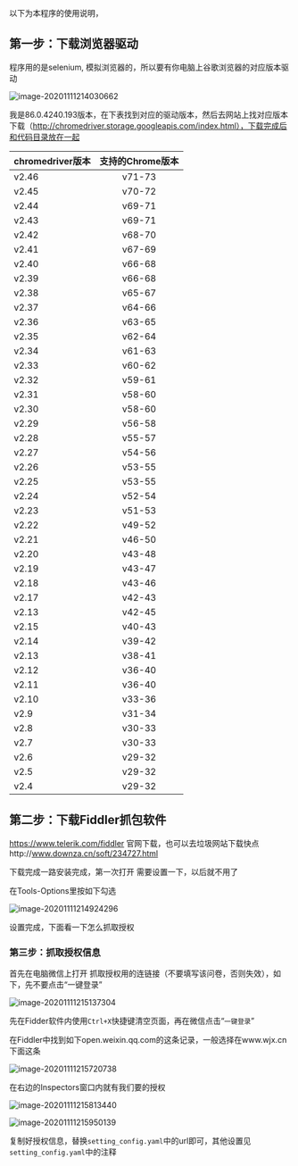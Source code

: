 以下为本程序的使用说明，



## 第一步：下载浏览器驱动

程序用的是selenium, 模拟浏览器的，所以要有你电脑上谷歌浏览器的对应版本驱动

![image-20201111214030662](https://gitee.com/ma_tung_zhou/imageuse1/raw/master/imgg/image-20201111214030662.png)

我是86.0.4240.193版本，在下表找到对应的驱动版本，然后去网站上找对应版本下载（http://chromedriver.storage.googleapis.com/index.html），下载完成后和代码目录放在一起

| chromedriver版本 | 支持的Chrome版本 |
| ---------------- | :--------------: |
| v2.46            |      v71-73      |
| v2.45            |      v70-72      |
| v2.44            |      v69-71      |
| v2.43            |      v69-71      |
| v2.42            |      v68-70      |
| v2.41            |      v67-69      |
| v2.40            |      v66-68      |
| v2.39            |      v66-68      |
| v2.38            |      v65-67      |
| v2.37            |      v64-66      |
| v2.36            |      v63-65      |
| v2.35            |      v62-64      |
| v2.34            |      v61-63      |
| v2.33            |      v60-62      |
| v2.32            |      v59-61      |
| v2.31            |      v58-60      |
| v2.30            |      v58-60      |
| v2.29            |      v56-58      |
| v2.28            |      v55-57      |
| v2.27            |      v54-56      |
| v2.26            |      v53-55      |
| v2.25            |      v53-55      |
| v2.24            |      v52-54      |
| v2.23            |      v51-53      |
| v2.22            |      v49-52      |
| v2.21            |      v46-50      |
| v2.20            |      v43-48      |
| v2.19            |      v43-47      |
| v2.18            |      v43-46      |
| v2.17            |      v42-43      |
| v2.13            |      v42-45      |
| v2.15            |      v40-43      |
| v2.14            |      v39-42      |
| v2.13            |      v38-41      |
| v2.12            |      v36-40      |
| v2.11            |      v36-40      |
| v2.10            |      v33-36      |
| v2.9             |      v31-34      |
| v2.8             |      v30-33      |
| v2.7             |      v30-33      |
| v2.6             |      v29-32      |
| v2.5             |      v29-32      |
| v2.4             |      v29-32      |

## 第二步：下载Fiddler抓包软件

https://www.telerik.com/fiddler 官网下载，也可以去垃圾网站下载快点http://www.downza.cn/soft/234727.html

下载完成一路安装完成，第一次打开 需要设置一下，以后就不用了

在Tools-Options里按如下勾选

![image-20201111214924296](https://gitee.com/ma_tung_zhou/imageuse1/raw/master/imgg/image-20201111214924296.png)

设置完成，下面看一下怎么抓取授权

### 第三步：抓取授权信息

首先在电脑微信上打开 抓取授权用的连链接（不要填写该问卷，否则失效），如下，先不要点击“一键登录”

![image-20201111215137304](https://gitee.com/ma_tung_zhou/imageuse1/raw/master/imgg/image-20201111215813440.png)

先在Fidder软件内使用`Ctrl+X`快捷键清空页面，再在微信点击“`一键登录`”

在Fiddler中找到如下open.weixin.qq.com的这条记录，一般选择在www.wjx.cn下面这条

![image-20201111215720738](https://gitee.com/ma_tung_zhou/imageuse1/raw/master/imgg/image-20201111215137304.png)

在右边的Inspectors窗口内就有我们要的授权

![image-20201111215813440](https://gitee.com/ma_tung_zhou/imageuse1/raw/master/imgg/image-20201111215720738.png)

![image-20201111215950139](https://gitee.com/ma_tung_zhou/imageuse1/raw/master/imgg/image-20201111215950139.png)

复制好授权信息，替换`setting_config.yaml`中的url即可，其他设置见`setting_config.yaml`中的注释